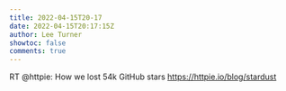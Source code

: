 ```yaml
---
title: 2022-04-15T20-17
date: 2022-04-15T20:17:15Z
author: Lee Turner
showtoc: false
comments: true
---
```


RT @httpie: How we lost 54k GitHub stars 
https://httpie.io/blog/stardust

